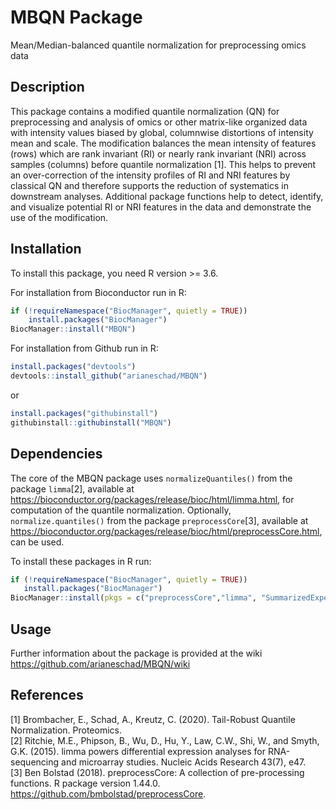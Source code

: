 
<!-- README.md is generated from README.Rmd. Please edit that file -->

# MBQN Package

Mean/Median-balanced quantile normalization for preprocessing omics data

## Description

This package contains a modified quantile normalization (QN) for
preprocessing and analysis of omics or other matrix-like organized data
with intensity values biased by global, columnwise distortions of
intensity mean and scale. The modification balances the mean intensity
of features (rows) which are rank invariant (RI) or nearly rank
invariant (NRI) across samples (columns) before quantile normalization
\[1\]. This helps to prevent an over-correction of the intensity
profiles of RI and NRI features by classical QN and therefore supports
the reduction of systematics in downstream analyses. Additional package
functions help to detect, identify, and visualize potential RI or NRI
features in the data and demonstrate the use of the modification.

## Installation

To install this package, you need R version \>= 3.6.

For installation from Bioconductor run in R:

``` r
if (!requireNamespace("BiocManager", quietly = TRUE))
    install.packages("BiocManager")
BiocManager::install("MBQN")
```

For installation from Github run in R:

``` r
install.packages("devtools")
devtools::install_github("arianeschad/MBQN")
```

or

``` r
install.packages("githubinstall")
githubinstall::githubinstall("MBQN")
```

## Dependencies

The core of the MBQN package uses `normalizeQuantiles()` from the
package `limma`\[2\], available at
<https://bioconductor.org/packages/release/bioc/html/limma.html>, for
computation of the quantile normalization. Optionally,
`normalize.quantiles()` from the package `preprocessCore`\[3\],
available at
<https://bioconductor.org/packages/release/bioc/html/preprocessCore.html>,
can be used. <br/>

To install these packages in R run: <br/>

``` r
if (!requireNamespace("BiocManager", quietly = TRUE))
   install.packages("BiocManager")
BiocManager::install(pkgs = c("preprocessCore","limma", "SummarizedExperiment"))
```

## Usage

Further information about the package is provided at the wiki <br/>
<https://github.com/arianeschad/MBQN/wiki>

## References

\[1\] Brombacher, E., Schad, A., Kreutz, C. (2020). Tail-Robust Quantile
Normalization. Proteomics. <br/> \[2\] Ritchie, M.E., Phipson, B., Wu, D.,
Hu, Y., Law, C.W., Shi, W., and Smyth, G.K. (2015). limma powers
differential expression analyses for RNA-sequencing and microarray
studies. Nucleic Acids Research 43(7), e47. <br/> \[3\] Ben Bolstad
(2018). preprocessCore: A collection of pre-processing functions. R
package version 1.44.0. <https://github.com/bmbolstad/preprocessCore>.
